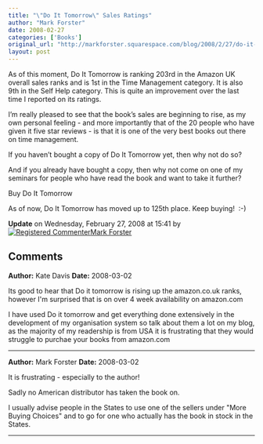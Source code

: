 ```yaml
---
title: "\"Do It Tomorrow\" Sales Ratings"
author: "Mark Forster"
date: 2008-02-27
categories: ['Books']
original_url: "http://markforster.squarespace.com/blog/2008/2/27/do-it-tomorrow-sales-ratings.html"
layout: post
---
```


As of this moment, Do It Tomorrow is ranking 203rd in the Amazon UK overall sales ranks and is 1st in the Time Management category. It is also 9th in the Self Help category. This is quite an improvement over the last time I reported on its ratings.

I’m really pleased to see that the book’s sales are beginning to rise, as my own personal feeling - and more importantly that of the 20 people who have given it five star reviews - is that it is one of the very best books out there on time management.

If you haven’t bought a copy of Do It Tomorrow yet, then why not do so?

And if you already have bought a copy, then why not come on one of my seminars for people who have read the book and want to take it further?

Buy Do It Tomorrow

As of now, Do It Tomorrow has moved up to 125th place. Keep buying!  :-)

**Update** on Wednesday, February 27, 2008 at 15:41 by
[![Registered Commenter](/universal/images/transparent.png "Registered Commenter")Mark Forster](/member/markforster "Registered Commenter")

## Comments

**Author:** Kate Davis
**Date:** 2008-03-02

Its good to hear that Do it tomorrow is rising up the amazon.co.uk ranks, however I'm surprised that is on over 4 week availability on amazon.com  
  
I have used Do it tomorrow and get everything done extensively in the development of my organisation system so talk about them a lot on my blog, as the majority of my readership is from USA it is frustrating that they would struggle to purchae your books from amazon.com

---

**Author:** Mark Forster
**Date:** 2008-03-02

It is frustrating - especially to the author!  
  
Sadly no American distributor has taken the book on.  
  
I usually advise people in the States to use one of the sellers under "More Buying Choices" and to go for one who actually has the book in stock in the States.

---
